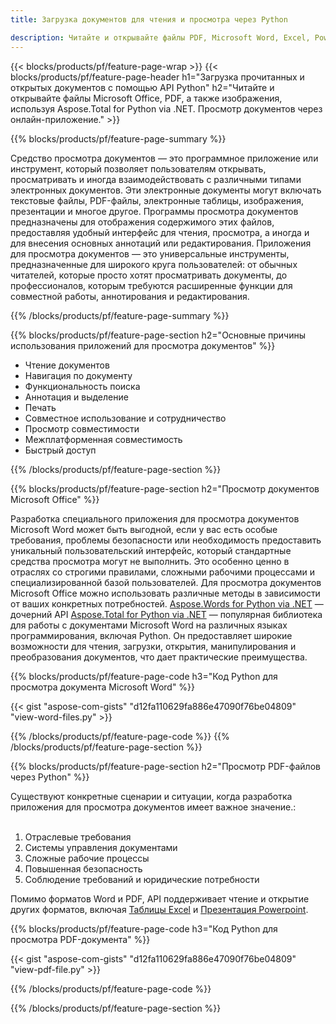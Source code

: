 ```yaml
---
title: Загрузка документов для чтения и просмотра через Python 

description: Читайте и открывайте файлы PDF, Microsoft Word, Excel, PowerPoint и изображения с помощью приложения Python.
---
```


{{< blocks/products/pf/feature-page-wrap >}}
{{< blocks/products/pf/feature-page-header h1="Загрузка прочитанных и открытых документов с помощью API Python" h2="Читайте и открывайте файлы Microsoft Office, PDF, а также изображения, используя Aspose.Total for Python via .NET. Просмотр документов через онлайн-приложение." >}}

{{% blocks/products/pf/feature-page-summary %}}

Средство просмотра документов — это программное приложение или инструмент, который позволяет пользователям открывать, просматривать и иногда взаимодействовать с различными типами электронных документов. Эти электронные документы могут включать текстовые файлы, PDF-файлы, электронные таблицы, изображения, презентации и многое другое. Программы просмотра документов предназначены для отображения содержимого этих файлов, предоставляя удобный интерфейс для чтения, просмотра, а иногда и для внесения основных аннотаций или редактирования. Приложения для просмотра документов — это универсальные инструменты, предназначенные для широкого круга пользователей: от обычных читателей, которые просто хотят просматривать документы, до профессионалов, которым требуются расширенные функции для совместной работы, аннотирования и редактирования.

{{% /blocks/products/pf/feature-page-summary  %}}

{{% blocks/products/pf/feature-page-section  h2="Основные причины использования приложений для просмотра документов" %}}

- Чтение документов
- Навигация по документу
- Функциональность поиска
- Аннотация и выделение
- Печать
- Совместное использование и сотрудничество
- Просмотр совместимости
- Межплатформенная совместимость
- Быстрый доступ

{{% /blocks/products/pf/feature-page-section %}}

{{% blocks/products/pf/feature-page-section  h2="Просмотр документов Microsoft Office" %}}

Разработка специального приложения для просмотра документов Microsoft Word может быть выгодной, если у вас есть особые требования, проблемы безопасности или необходимость предоставить уникальный пользовательский интерфейс, который стандартные средства просмотра могут не выполнить. Это особенно ценно в отраслях со строгими правилами, сложными рабочими процессами и специализированной базой пользователей. Для просмотра документов Microsoft Office можно использовать различные методы в зависимости от ваших конкретных потребностей. [Aspose.Words for Python via .NET](https://products.aspose.com/words/python-net/) — дочерний API [Aspose.Total for Python via .NET](https://products.aspose.com/total/python-net/) — популярная библиотека для работы с документами Microsoft Word на различных языках программирования, включая Python. Он предоставляет широкие возможности для чтения, загрузки, открытия, манипулирования и преобразования документов, что дает практические преимущества.  <br />

{{% blocks/products/pf/feature-page-code h3="Код Python для просмотра документа Microsoft Word" %}}

{{< gist "aspose-com-gists" "d12fa110629fa886e47090f76be04809" "view-word-files.py" >}}

{{% /blocks/products/pf/feature-page-code  %}}
{{% /blocks/products/pf/feature-page-section %}}

{{% blocks/products/pf/feature-page-section  h2="Просмотр PDF-файлов через Python" %}}

Существуют конкретные сценарии и ситуации, когда разработка приложения для просмотра документов имеет важное значение.:<br /><br />

1. Отраслевые требования
1. Системы управления документами
1. Сложные рабочие процессы
1. Повышенная безопасность
1. Соблюдение требований и юридические потребности

Помимо форматов Word и PDF, API поддерживает чтение и открытие других форматов, включая [Таблицы Excel](https://products.aspose.com/total/ru/python-java/viewer/xlsx/) и [Презентация Powerpoint](https://products.aspose.com/total/ru/python-net/viewer/pptx/).


{{% blocks/products/pf/feature-page-code h3="Код Python для просмотра PDF-документа" %}}

{{< gist "aspose-com-gists" "d12fa110629fa886e47090f76be04809" "view-pdf-file.py" >}}

{{% /blocks/products/pf/feature-page-code  %}}

{{% /blocks/products/pf/feature-page-section %}}